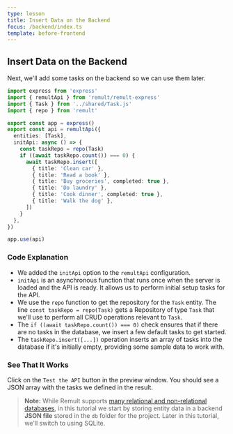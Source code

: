 ```yaml
---
type: lesson
title: Insert Data on the Backend
focus: /backend/index.ts
template: before-frontend
---
```


## Insert Data on the Backend

Next, we'll add some tasks on the backend so we can use them later.

```ts title="backend/index.ts" add={4,9-21}
import express from 'express'
import { remultApi } from 'remult/remult-express'
import { Task } from '../shared/Task.js'
import { repo } from 'remult'

export const app = express()
export const api = remultApi({
  entities: [Task],
  initApi: async () => {
    const taskRepo = repo(Task)
    if ((await taskRepo.count()) === 0) {
      await taskRepo.insert([
        { title: 'Clean car' },
        { title: 'Read a book' },
        { title: 'Buy groceries', completed: true },
        { title: 'Do laundry' },
        { title: 'Cook dinner', completed: true },
        { title: 'Walk the dog' },
      ])
    }
  },
})

app.use(api)
```

### Code Explanation

- We added the `initApi` option to the `remultApi` configuration.
- `initApi` is an asynchronous function that runs once when the server is loaded and the API is ready. It allows us to perform initial setup tasks for the API.
- We use the `repo` function to get the repository for the `Task` entity. The line `const taskRepo = repo(Task)` gets a Repository of type `Task` that we'll use to perform all CRUD operations relevant to `Task`.
- The `if ((await taskRepo.count()) === 0)` check ensures that if there are no tasks in the database, we insert a few default tasks to get started.
- The `taskRepo.insert([...])` operation inserts an array of tasks into the database if it's initially empty, providing some sample data to work with.

### See That It Works

Click on the `Test the API` button in the preview window. You should see a JSON array with the tasks we defined in the result.

> **Note:** While Remult supports [many relational and non-relational databases](https://remult.dev/docs/installation/database/), in this tutorial we start by storing entity data in a backend **JSON file** stored in the `db` folder for the project. Later in this tutorial, we'll switch to using SQLite.
